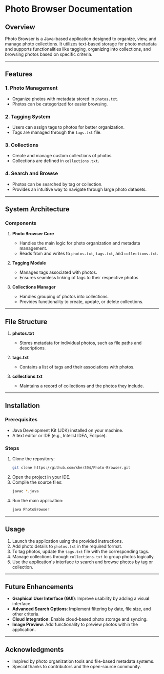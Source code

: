 # Photo Browser Documentation

## Overview
Photo Browser is a Java-based application designed to organize, view, and manage photo collections. It utilizes text-based storage for photo metadata and supports functionalities like tagging, organizing into collections, and browsing photos based on specific criteria.

---

## Features

### 1. **Photo Management**
   - Organize photos with metadata stored in `photos.txt`.
   - Photos can be categorized for easier browsing.

### 2. **Tagging System**
   - Users can assign tags to photos for better organization.
   - Tags are managed through the `tags.txt` file.

### 3. **Collections**
   - Create and manage custom collections of photos.
   - Collections are defined in `collections.txt`.

### 4. **Search and Browse**
   - Photos can be searched by tag or collection.
   - Provides an intuitive way to navigate through large photo datasets.

---

## System Architecture

### Components
1. **Photo Browser Core**
   - Handles the main logic for photo organization and metadata management.
   - Reads from and writes to `photos.txt`, `tags.txt`, and `collections.txt`.

2. **Tagging Module**
   - Manages tags associated with photos.
   - Ensures seamless linking of tags to their respective photos.

3. **Collections Manager**
   - Handles grouping of photos into collections.
   - Provides functionality to create, update, or delete collections.

---

## File Structure

1. **photos.txt**
   - Stores metadata for individual photos, such as file paths and descriptions.

2. **tags.txt**
   - Contains a list of tags and their associations with photos.

3. **collections.txt**
   - Maintains a record of collections and the photos they include.

---

## Installation

### Prerequisites
- Java Development Kit (JDK) installed on your machine.
- A text editor or IDE (e.g., IntelliJ IDEA, Eclipse).

### Steps
1. Clone the repository:
   ```bash
   git clone https://github.com/sher304/Photo-Browser.git
   ```
2. Open the project in your IDE.
3. Compile the source files:
   ```bash
   javac *.java
   ```
4. Run the main application:
   ```bash
   java PhotoBrowser
   ```

---

## Usage

1. Launch the application using the provided instructions.
2. Add photo details to `photos.txt` in the required format.
3. To tag photos, update the `tags.txt` file with the corresponding tags.
4. Manage collections through `collections.txt` to group photos logically.
5. Use the application's interface to search and browse photos by tag or collection.

---

## Future Enhancements
- **Graphical User Interface (GUI)**: Improve usability by adding a visual interface.
- **Advanced Search Options**: Implement filtering by date, file size, and other criteria.
- **Cloud Integration**: Enable cloud-based photo storage and syncing.
- **Image Preview**: Add functionality to preview photos within the application.

---

## Acknowledgments
- Inspired by photo organization tools and file-based metadata systems.
- Special thanks to contributors and the open-source community.


